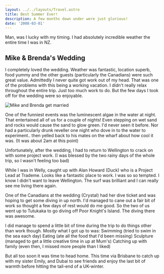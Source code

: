 ```yaml
---
layout: ../../layouts/Travel.astro
title: Best Summer Ever!
description: A few months down under were just glorious!
date: '2008-03-01'
---
```



<p>Man, was I lucky with my timing. I had absolutely incredible weather the entire 
    time I was in NZ.</p>
<h2>Mike &amp; Brenda&#39;s Wedding</h2>
<p>I completely loved the wedding. Weather was fantastic, location superb, food 
    yummy and the other guests (particularly the Canadians) were such great value. 
    Admittedly I never quite got work out of my head. That was one of the problems 
    with this being a working vacation. I didn&#39;t really relax throughout the entire 
    trip. Just too much work to do. But the few days I took off for the wedding were 
    so enjoyable. </p>

<p><img src="/travel/mb-wedding.jpg" alt="Mike and Brenda get married" /></p>

<p>One of the funniest events was the luminescent algae in the water at night. That 
    entertained all of us for a couple of nights! Even stepping on wet sand and 
    rocks would cause the sand to glow green. I&#39;d never seen it before. Nor had a 
    particularly drunk reveller one night who dove in to the water to experiment.. 
    then yelled back to his mates on the wharf about how cool it was. (It was about 
    2am at this point) </p>
<p>Unfortunately, after the wedding, I had to return to Wellington to crack on with 
    some project work. (I was blessed by the two rainy days of the whole trip, so I 
    wasn&#39;t feeling too bad) </p>
<p>While I was in Welly, caught up with Alan Howard (Duck) who is a Project Lead at 
    Trademe. Looks like a fantastic place to work. I was so so tempted. I know I 
    didn&#39;t want to leave Wellington. The surf was brilliant and I can really see me 
    living there again. </p>
<p>One of the Canadians at the wedding (Crystal) had her dive ticket and was hoping 
    to get some diving in up north. I&#39;d managed to cane out a fair bit of work so 
    thought a few days of rest would do me good. So the two of us went up to 
    Tutukaka to go diving off Poor Knight&#39;s Island. The diving there was awesome.
</p>
<p>I did manage to spend a little bit of time during the trip to do things other 
    than work though. Mostly what I got up to was: Swimming (tried to swim in the 
    sea each day) Eating (ate all the food that I&#39;d been missing) Sculpture (managed 
    to get a little creative time in up at Mum&#39;s) Catching up with family (even 
    then, I missed more people than I liked) </p>
<p>But all too soon it was time to head home. This time via Brisbane to catch up 
    with my sister Emily, and Dubai to see friends and enjoy the last bit of warmth 
    before hitting the tail-end of a UK-winter.</p>


 
    